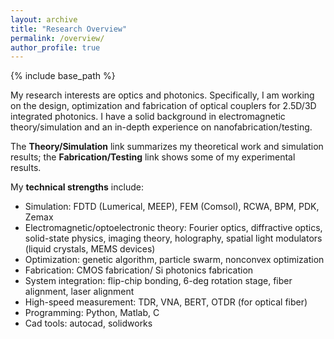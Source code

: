 ```yaml
---
layout: archive
title: "Research Overview"
permalink: /overview/
author_profile: true
---
```


{% include base_path %}

My research interests are optics and photonics. Specifically, I am working on the design, optimization and fabrication of optical couplers for 2.5D/3D integrated photonics. I have a solid background in electromagnetic theory/simulation and an in-depth experience on nanofabrication/testing.<br/> 

The **Theory/Simulation** link summarizes my theoretical work and simulation results; the **Fabrication/Testing** link shows some of my experimental results.<br/>

My **technical strengths** include:<br/>
* Simulation: FDTD (Lumerical, MEEP), FEM (Comsol), RCWA, BPM, PDK, Zemax
* Electromagnetic/optoelectronic theory: Fourier optics, diffractive optics, solid-state physics, imaging theory, holography, spatial light modulators (liquid crystals, MEMS devices)
* Optimization: genetic algorithm, particle swarm, nonconvex optimization
* Fabrication: CMOS fabrication/ Si photonics fabrication
* System integration: flip-chip bonding, 6-deg rotation stage, fiber alignment, laser alignment
* High-speed measurement: TDR, VNA, BERT, OTDR (for optical fiber)
* Programming: Python, Matlab, C
* Cad tools: autocad, solidworks
